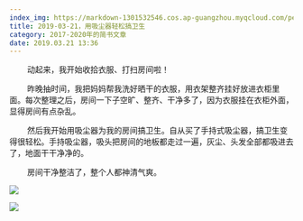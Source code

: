 ```yaml
---
index_img: https://markdown-1301532546.cos.ap-guangzhou.myqcloud.com/peipei_blog/20210921143921.jpeg
title: 2019-03-21，用吸尘器轻松搞卫生
category: 2017-2020年的简书文章
date: 2019.03.21 13:36
---
```


        动起来，我开始收拾衣服、打扫房间啦！

        昨晚抽时间，我把妈妈帮我洗好晒干的衣服，用衣架整齐挂好放进衣柜里面。每次整理之后，房间一下子空旷、整齐、干净多了，因为衣服挂在衣柜外面，显得房间有点杂乱。  

        然后我开始用吸尘器为我的房间搞卫生。自从买了手持式吸尘器，搞卫生变得很轻松。手持吸尘器，吸头把房间的地板都走过一遍，灰尘、头发全部都吸进去了，地面干干净净的。  

        房间干净整洁了，整个人都神清气爽。

![](https://markdown-1301532546.cos.ap-guangzhou.myqcloud.com/peipei_blog/20210921143921.jpeg)  



![](https://markdown-1301532546.cos.ap-guangzhou.myqcloud.com/peipei_blog/20210921143926.jpeg)  

